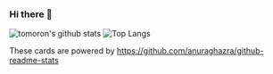 ### Hi there 👋
![tomoron's github stats](https://github-readme-stats.vercel.app/api?username=tomoron&count_private=true&show_icons=true&theme=radical)
![Top Langs](https://github-readme-stats.vercel.app/api/top-langs/?username=tomoron&theme=radical)

These cards are powered by https://github.com/anuraghazra/github-readme-stats
<!--
**tomoron/tomoron** is a ✨ _special_ ✨ repository because its `README.md` (this file) appears on your GitHub profile.
